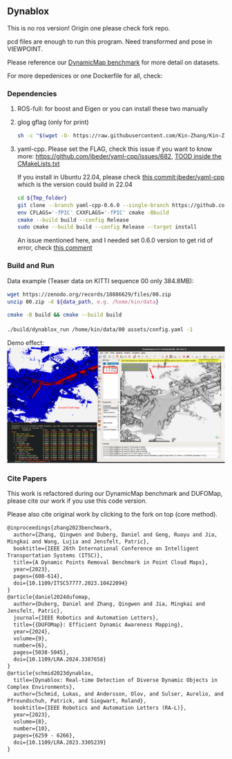 Dynablox
---

This is no ros version! Origin one please check fork repo.

pcd files are enough to run this program. Need transformed and pose in VIEWPOINT. 

Please reference our [DynamicMap benchmark](https://github.com/KTH-RPL/DynamicMap_Benchmark) for more detail on datasets.

For more depedenices or one Dockerfile for all, check: 

### Dependencies

1. ROS-full: for boost and Eigen or you can install these two manually

2. glog gflag (only for print)
    ```sh
    sh -c "$(wget -O- https://raw.githubusercontent.com/Kin-Zhang/Kin-Zhang/main/Dockerfiles/latest_glog_gflag.sh)"
    ```

3. yaml-cpp. Please set the FLAG, check this issue if you want to know more: https://github.com/jbeder/yaml-cpp/issues/682, [TOOD inside the CMakeLists.txt](https://github.com/jbeder/yaml-cpp/issues/566)

    If you install in Ubuntu 22.04, please check [this commit:jbeder/yaml-cpp](https://github.com/jbeder/yaml-cpp/commit/c86a9e424c5ee48e04e0412e9edf44f758e38fb9) which is the version could build in 22.04

    ```sh
    cd ${Tmp_folder}
    git clone --branch yaml-cpp-0.6.0 --single-branch https://github.com/jbeder/yaml-cpp.git && cd yaml-cpp
    env CFLAGS='-fPIC' CXXFLAGS='-fPIC' cmake -Bbuild
    cmake --build build --config Release
    sudo cmake --build build --config Release --target install
    ```

    An issue mentioned here, and I needed set 0.6.0 version to get rid of error, check [this comment](https://stackoverflow.com/a/75293221/9281669)

### Build and Run

Data example (Teaser data on KITTI sequence 00 only 384.8MB):
```bash
wget https://zenodo.org/records/10886629/files/00.zip
unzip 00.zip -d ${data_path, e.g. /home/kin/data}
```

```bash
cmake -B build && cmake --build build

./build/dynablox_run /home/kin/data/00 assets/config.yaml -1
```

Demo effect:
![demo](./assets/imgs/demo.png)

### Cite Papers

This work is refactored during our DynamicMap benchmark and DUFOMap, please cite our work if you use this code version. 

Please also cite original work by clicking to the fork on top (core method).

```
@inproceedings{zhang2023benchmark,
  author={Zhang, Qingwen and Duberg, Daniel and Geng, Ruoyu and Jia, Mingkai and Wang, Lujia and Jensfelt, Patric},
  booktitle={IEEE 26th International Conference on Intelligent Transportation Systems (ITSC)}, 
  title={A Dynamic Points Removal Benchmark in Point Cloud Maps}, 
  year={2023},
  pages={608-614},
  doi={10.1109/ITSC57777.2023.10422094}
}
@article{daniel2024dufomap,
  author={Duberg, Daniel and Zhang, Qingwen and Jia, Mingkai and Jensfelt, Patric},
  journal={IEEE Robotics and Automation Letters}, 
  title={{DUFOMap}: Efficient Dynamic Awareness Mapping}, 
  year={2024},
  volume={9},
  number={6},
  pages={5038-5045},
  doi={10.1109/LRA.2024.3387658}
}
@article{schmid2023dynablox,
  title={Dynablox: Real-time Detection of Diverse Dynamic Objects in Complex Environments},
  author={Schmid, Lukas, and Andersson, Olov, and Sulser, Aurelio, and Pfreundschuh, Patrick, and Siegwart, Roland},
  booktitle={IEEE Robotics and Automation Letters (RA-L)},
  year={2023},
  volume={8},
  number={10},
  pages={6259 - 6266},
  doi={10.1109/LRA.2023.3305239}
}
```